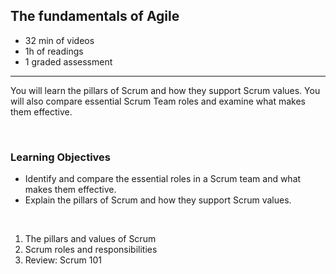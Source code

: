 ## The fundamentals of Agile

- 32 min of videos
- 1h of readings
- 1 graded assessment

<hr>

You will learn the pillars of Scrum and how they support Scrum values. You will also compare essential Scrum Team roles and examine what makes them effective.

<br>

### Learning Objectives

- Identify and compare the essential roles in a Scrum team and what makes them effective.
- Explain the pillars of Scrum and how they support Scrum values.

<br>

1. The pillars and values of Scrum
2. Scrum roles and responsibilities
3. Review: Scrum 101
